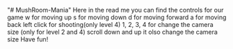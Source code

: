 "# MushRoom-Mania" 
Here  in the read me you can find the controls for our game 
w for moving up
s for moving down 
d for moving forward
a for moving back
left click for shooting(only level 4)
1, 2, 3, 4 for change the camera size (only for level 2 and 4)
scroll down and up it olso change the camera size
Have fun!

